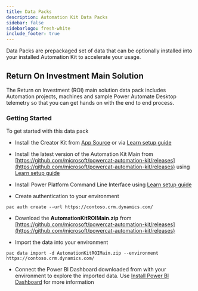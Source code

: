 ```yaml
---
title: Data Packs
description: Automation Kit Data Packs
sidebar: false
sidebarlogo: fresh-white
include_footer: true
---
```


Data Packs are prepackaged set of data that can be optionally installed into your installed Automation Kit to accelerate your usage.

## Return On Investment Main Solution

The Return on Investment (ROI) main solution data pack includes Automation projects, machines and sample Power Automate Desktop telemetry so that you can get hands on with the end to end process.

### Getting Started

To get started with this data pack

- Install the Creator Kit from [App Source](https://appsource.microsoft.com/en-US/product/dynamics-365/microsoftpowercatarch.creatorkit1) or via [Learn setup guide](https://learn.microsoft.com/power-platform/guidance/creator-kit/setup)

- Install the latest version of the Automation Kit Main from [https://github.com/microsoft/powercat-automation-kit/releases](https://github.com/microsoft/powercat-automation-kit/releases) using [Learn setup guide](https://learn.microsoft.com/power-automate/guidance/automation-kit/setup/main)

- Install Power Platform Command Line Interface using [Learn setup guide](https://learn.microsoft.com/power-platform/developer/cli/introduction)

- Create authentication to your environment

```pwsh
pac auth create --url https://contoso.crm.dynamics.com/
```

- Download the **AutomationKitROIMain.zip** from [https://github.com/microsoft/powercat-automation-kit/releases](https://github.com/microsoft/powercat-automation-kit/releases)

- Import the data into your environment

```pwsh
pac data import -d AutomationKitROIMain.zip --environment https://contoso.crm.dynamics.com/ 
```

- Connect the Power BI Dashboard downloaded from with your environment to explore the imported data. Use [Install Power BI Dashboard](/get-started/install-powerbi-dashboard) for more information
